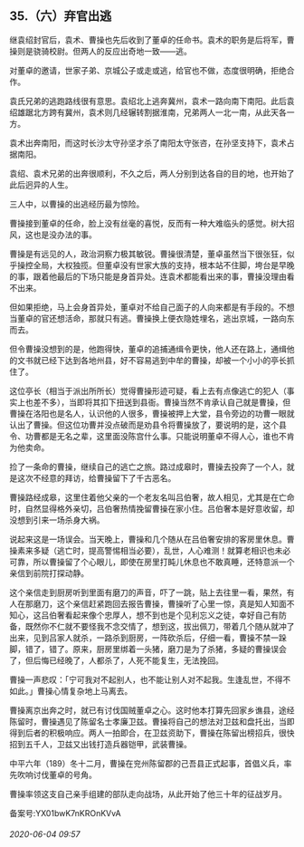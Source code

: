 ## 35.（六）弃官出逃
继袁绍封官后，袁术、曹操也先后收到了董卓的任命书。袁术的职务是后将军，曹操则是骁骑校尉。但两人的反应出奇地一致——逃。



对董卓的邀请，世家子弟、京城公子或走或逃，给官也不做，态度很明确，拒绝合作。



袁氏兄弟的逃跑路线很有意思。袁绍北上逃奔冀州，袁术一路向南下南阳。此后袁绍雄踞北方跨有冀州，袁术则几经辗转割据淮南，兄弟两人一北一南，从此天各一方。



袁术出奔南阳，而这时长沙太守孙坚才杀了南阳太守张咨，在孙坚支持下，袁术占据南阳。



袁绍、袁术兄弟的出奔很顺利，不久之后，两人分别到达各自的目的地，也开始了此后迥异的人生。



三人中，以曹操的出逃经历最为惊险。



曹操接到董卓的任命，脸上没有丝毫的喜悦，反而有一种大难临头的感觉。树大招风，这也是没办法的事。



曹操是有远见的人，政治洞察力极其敏锐。曹操很清楚，董卓虽然当下很张狂，似乎操控全局，大权独揽。但董卓没有世家大族的支持，根本站不住脚，垮台是早晚的事，跟着他最后的下场只能是身首异处。连袁术都能看出来的事，曹操没理由看不出来。



但如果拒绝，马上会身首异处，董卓对不给自己面子的人向来都是有手段的。不想当董卓的官还想活命，那就只有逃。曹操换上便衣隐姓埋名，逃出京城，一路向东而去。



但令曹操没想到的是，他跑得快，董卓的追捕通缉令更快，他人还在路上，通缉他的文书就已经下达到各地州县，好不容易逃到中牟的曹操，却被一个小小的亭长抓住了。



这位亭长（相当于派出所所长）觉得曹操形迹可疑，看上去有点像逃亡的犯人（事实上也差不多），当即将其扣下扭送到县衙。曹操当然不肯承认自己就是曹操，但曹操在洛阳也是名人，认识他的人很多，曹操被押上大堂，县令旁边的功曹一眼就认出了曹操。但这位功曹并没点破而是劝县令将曹操放了，要说明的是，这个县令、功曹都是无名之辈，这里面没陈宫什么事。只能说明董卓不得人心，谁也不肯为他卖命。



捡了一条命的曹操，继续自己的逃亡之旅。路过成皋时，曹操去投奔了一个人，就是这次不经意的拜访，给曹操留下了千古恶名。



曹操路经成皋，这里住着他父亲的一个老友名叫吕伯奢，故人相见，尤其是在亡命时，自然显得格外亲切，吕伯奢热情挽留曹操在家小住。吕伯奢本是好意收留，却没想到引来一场杀身大祸。



说起来这是一场误会。当天晚上，曹操和几个随从在吕伯奢安排的客房里休息。曹操素来多疑（逃亡时，提高警惕相当必要），乱世，人心难测！就算老相识也未必可靠，所以曹操留了个心眼儿，即使在房里打盹儿休息也不敢真睡，还特意派一个亲信到前院打探动静。



这个亲信走到厨房听到里面有磨刀的声音，吓了一跳，贴上去往里一看，果然，有人在那磨刀，这个亲信赶紧跑回去报告曹操，曹操听了心里一惊，真是知人知面不知心，这吕伯奢看起来像个忠厚人，想不到也是个见利忘义之徒，幸好自己有防备，既然你不仁就不要怪我不念交情了，想到这，拔出佩刀，带着几个随从就冲了出来，见到吕家人就杀，一路杀到厨房，一阵砍杀后，仔细一看，曹操不禁一跺脚，错了，错了。原来，厨房里绑着一头猪，磨刀是为了杀猪，多疑的曹操误会了，但后悔已经晚了，人都杀了，人死不能复生，无法挽回。



曹操一声悲叹：「宁可我对不起别人，也不能让别人对不起我。生逢乱世，不得不如此。」曹操心情复杂地上马离去。



曹操离京出奔之时，就已有讨伐国贼董卓之心。这时他本打算先回家乡谯县，途经陈留时，曹操遇见了陈留名士孝廉卫兹。曹操将自己的想法对卫兹和盘托出，当即得到后者的积极响应。两人一拍即合，在卫兹资助下，曹操在陈留出榜招兵，很快招到五千人，卫兹又出钱打造兵器铠甲，武装曹操。



中平六年（189）冬十二月，曹操在兖州陈留郡的己吾县正式起事，首倡义兵，率先吹响讨伐董卓的号角。



曹操率领这支自己亲手组建的部队走向战场，从此开始了他三十年的征战岁月。



备案号:YX01bwK7nKROnKVvA


###### 2020-06-04 09:57
